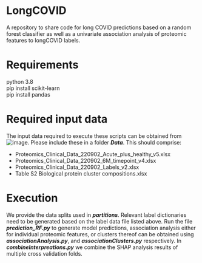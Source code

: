 # LongCOVID
A repository to share code for long COVID predictions based on a random forest classifier as well as a univariate association analysis of proteomic features to longCOVID labels.

# Requirements
python 3.8  
pip install scikit-learn  
pip install pandas  

# Required input data
The input data required to execute these scripts can be obtained from ![image](https://user-images.githubusercontent.com/54959592/210764179-206b07c3-1845-44e4-9b4f-dcac18ed5de8.png). Please include these in a folder ***Data***. This should comprise: 
- Proteomics_Clinical_Data_220902_Acute_plus_healthy_v5.xlsx
- Proteomics_Clinical_Data_220902_6M_timepoint_v4.xlsx
- Proteomics_Clinical_Data_220902_Labels_v2.xlsx
- Table S2 Biological protein cluster compositions.xlsx


# Execution
We provide the data splits used in ***partitions***. Relevant label dictionaries need to be generated based on the label data file listed above.
Run the file ***prediction_RF.py*** to generate model predictions, 
association analysis either for individual proteomic features, or clusters thereof can be obtained using ***associationAnalysis.py***, and ***associationClusters.py*** respectively. 
In ***combineInterpreations.py*** we combine the SHAP analysis results of multiple cross validation folds. 
